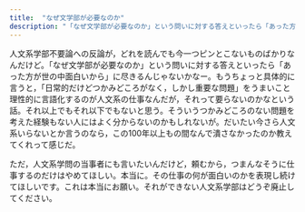 ```yaml
---
title:  "なぜ文学部が必要なのか"
description: "「なぜ文学部が必要なのか」という問いに対する答えといったら「あった方が世の中面白いから」に尽きるんじゃないかなー。"
---
```


人文系学部不要論への反論が，どれを読んでも今一つピンとこないものばかりなんだけど。「なぜ文学部が必要なのか」という問いに対する答えといったら「あった方が世の中面白いから」に尽きるんじゃないかなー。もうちょっと具体的に言うと，「日常的だけどつかみどころがなく，しかし重要な問題」をうまいこと理性的に言語化するのが人文系の仕事なんだが，それって要らないのかなという話。それ以上でもそれ以下でもないと思う。そういうつかみどころのない問題を考えた経験もない人にはよく分からないのかもしれないが。だいたい今さら人文系いらないとか言うのなら，この100年以上もの間なんで潰さなかったのか教えてくれって感じだ。

ただ，人文系学問の当事者にも言いたいんだけど，頼むから，つまんなそうに仕事するのだけはやめてほしい。本当に。その仕事の何が面白いのかを表現し続けてほしいです。これは本当にお願い。それができない人文系学部はどうぞ廃止してください。
